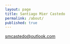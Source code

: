 ```yaml
---
layout: page
title: Santiago Mier Castedo
permalink: /about/
published: true
---
```


[smcastedo@outlook.com](mailto:email@domain.com)
